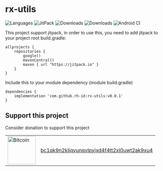 # rx-utils

![Languages](https://img.shields.io/github/languages/top/rh-id/rx-utils)
![JitPack](https://img.shields.io/jitpack/v/github/rh-id/rx-utils)
![Downloads](https://jitpack.io/v/rh-id/rx-utils/week.svg)
![Downloads](https://jitpack.io/v/rh-id/rx-utils/month.svg)
![Android CI](https://github.com/rh-id/rx-utils/actions/workflows/gradlew-build.yml/badge.svg)

This project support jitpack, in order to use this, you need to add jitpack to your project root build.gradle:
```
allprojects {
    repositories {
        google()
        mavenCentral()
        maven { url "https://jitpack.io" }
    }
}
```

Include this to your module dependency (module build.gradle)
```
dependencies {
    implementation 'com.github.rh-id:rx-utils:v0.0.1'
}
```

## Support this project
Consider donation to support this project
<table>
  <tr>
    <td><a href="bitcoin:bc1qk9n2kljqyunqvlpyjxd4f4tt2xl0uwt2ak9xu4"><img src="https://img.shields.io/badge/Bitcoin-000000?style=for-the-badge&logo=bitcoin&logoColor=white&link=bitcoin://bc1qk9n2kljqyunqvlpyjxd4f4tt2xl0uwt2ak9xu4" alt="Bitcoin" width="90px"></a></td>
    <td><a href="https://www.blockchain.com/btc/address/bc1qk9n2kljqyunqvlpyjxd4f4tt2xl0uwt2ak9xu4">bc1qk9n2kljqyunqvlpyjxd4f4tt2xl0uwt2ak9xu4</a></td>
  </tr>
</table>